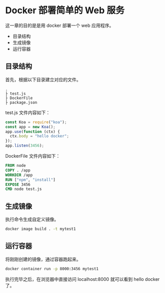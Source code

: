 # Docker 部署简单的 Web 服务

这一章的目的是是用 docker 部署一个 web 应用程序。

- 目录结构
- 生成镜像
- 运行容器

## 目录结构

首先，根据以下目录建立对应的文件。

```text
.
├ test.js
├ DockerFile
├ package.json
```

test.js 文件内容如下：

```js
const Koa = require("koa");
const app = new Koa();
app.use(function (ctx) {
  ctx.body = "hello docker";
});
app.listen(3456);
```

DockerFile 文件内容如下：

```dockerfile
FROM node
COPY . /app
WORKDIR /app
RUN ["npm", "install"]
EXPOSE 3456
CMD node test.js
```

## 生成镜像

执行命令生成自定义镜像。

```sh
docker image build . -t mytest1
```

## 运行容器

将刚刚创建的镜像，通过容器跑起来。

```sh
docker container run -p 8000:3456 mytest1
```

执行完毕之后，在浏览器中直接访问 localhost:8000 就可以看到 hello docker 了。
